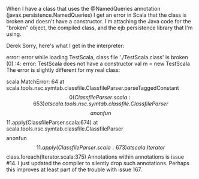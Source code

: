 When I have a class that uses the @NamedQueries annotation (javax.persistence.NamedQueries) I get an error in Scala that the class is broken and doesn't have a constructor. I'm attaching the Java code for the "broken" object, the compiled class, and the ejb persistence library that I'm using.

Derek
Sorry, here's what I get in the interpreter:

error: error while loading TestScala, class file './TestScala.class' is broken
(0)
<console>:4: error: TestScala does not have a constructor
val m = new TestScala
The error is slightly different for my real class:

scala.MatchError: 64
	at scala.tools.nsc.symtab.classfile.ClassfileParser.parseTaggedConstant$$0(ClassfileParser.scala:653)
	at scala.tools.nsc.symtab.classfile.ClassfileParser$$$$anonfun$$11.apply(ClassfileParser.scala:674)
	at scala.tools.nsc.symtab.classfile.ClassfileParser$$$$anonfun$$11.apply(ClassfileParser.scala:673)
	at scala.Iterator$$class.foreach(Iterator.scala:375)
Annotations within annotations is issue #14.  I just updated the compiler to silently drop such annotations.  Perhaps this improves at least part of the trouble with issue 167.
